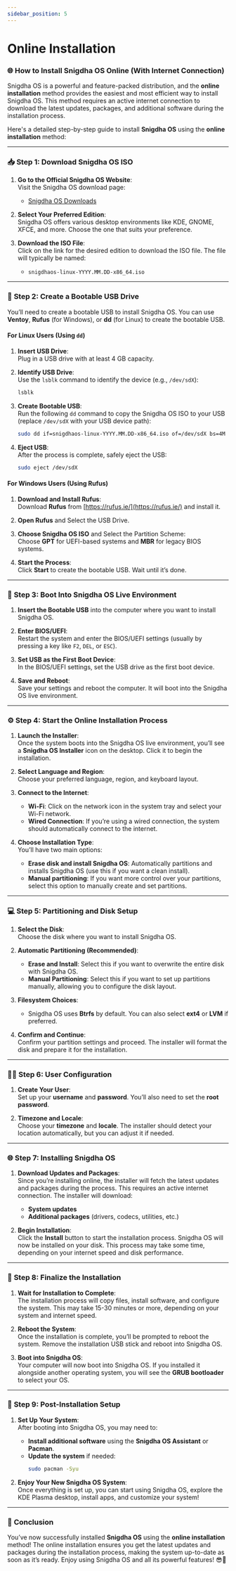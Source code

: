 ```yaml
---
sidebar_position: 5
---
```


# Online Installation

### 🌐 **How to Install Snigdha OS Online (With Internet Connection)**

Snigdha OS is a powerful and feature-packed distribution, and the **online installation** method provides the easiest and most efficient way to install Snigdha OS. This method requires an active internet connection to download the latest updates, packages, and additional software during the installation process.

Here's a detailed step-by-step guide to install **Snigdha OS** using the **online installation** method:

---

### 📥 **Step 1: Download Snigdha OS ISO**

1. **Go to the Official Snigdha OS Website**:  
   Visit the Snigdha OS download page:
   - [Snigdha OS Downloads](https://snigdhaos.org/downloads.html)

2. **Select Your Preferred Edition**:  
   Snigdha OS offers various desktop environments like KDE, GNOME, XFCE, and more. Choose the one that suits your preference.

3. **Download the ISO File**:  
   Click on the link for the desired edition to download the ISO file. The file will typically be named:
   - `snigdhaos-linux-YYYY.MM.DD-x86_64.iso`

---

### 💾 **Step 2: Create a Bootable USB Drive**

You’ll need to create a bootable USB to install Snigdha OS. You can use **Ventoy**, **Rufus** (for Windows), or **dd** (for Linux) to create the bootable USB.

#### **For Linux Users (Using `dd`)**

1. **Insert USB Drive**:  
   Plug in a USB drive with at least 4 GB capacity.

2. **Identify USB Drive**:  
   Use the `lsblk` command to identify the device (e.g., `/dev/sdX`):
   ```bash
   lsblk
   ```

3. **Create Bootable USB**:  
   Run the following `dd` command to copy the Snigdha OS ISO to your USB (replace `/dev/sdX` with your USB device path):
   ```bash
   sudo dd if=snigdhaos-linux-YYYY.MM.DD-x86_64.iso of=/dev/sdX bs=4M status=progress oflag=sync
   ```

4. **Eject USB**:  
   After the process is complete, safely eject the USB:
   ```bash
   sudo eject /dev/sdX
   ```

#### **For Windows Users (Using Rufus)**

1. **Download and Install Rufus**:  
   Download **Rufus** from [https://rufus.ie/](https://rufus.ie/) and install it.

2. **Open Rufus** and Select the USB Drive.

3. **Choose Snigdha OS ISO** and Select the Partition Scheme:  
   Choose **GPT** for UEFI-based systems and **MBR** for legacy BIOS systems.

4. **Start the Process**:  
   Click **Start** to create the bootable USB. Wait until it’s done.

---

### 🔌 **Step 3: Boot Into Snigdha OS Live Environment**

1. **Insert the Bootable USB** into the computer where you want to install Snigdha OS.

2. **Enter BIOS/UEFI**:  
   Restart the system and enter the BIOS/UEFI settings (usually by pressing a key like `F2`, `DEL`, or `ESC`).

3. **Set USB as the First Boot Device**:  
   In the BIOS/UEFI settings, set the USB drive as the first boot device.

4. **Save and Reboot**:  
   Save your settings and reboot the computer. It will boot into the Snigdha OS live environment.

---

### ⚙️ **Step 4: Start the Online Installation Process**

1. **Launch the Installer**:  
   Once the system boots into the Snigdha OS live environment, you’ll see a **Snigdha OS Installer** icon on the desktop. Click it to begin the installation.

2. **Select Language and Region**:  
   Choose your preferred language, region, and keyboard layout.

3. **Connect to the Internet**:  
   - **Wi-Fi**: Click on the network icon in the system tray and select your Wi-Fi network.
   - **Wired Connection**: If you’re using a wired connection, the system should automatically connect to the internet.

4. **Choose Installation Type**:  
   You’ll have two main options:
   - **Erase disk and install Snigdha OS**: Automatically partitions and installs Snigdha OS (use this if you want a clean install).
   - **Manual partitioning**: If you want more control over your partitions, select this option to manually create and set partitions.

---

### 💻 **Step 5: Partitioning and Disk Setup**

1. **Select the Disk**:  
   Choose the disk where you want to install Snigdha OS.

2. **Automatic Partitioning (Recommended)**:  
   - **Erase and Install**: Select this if you want to overwrite the entire disk with Snigdha OS.
   - **Manual Partitioning**: Select this if you want to set up partitions manually, allowing you to configure the disk layout.

3. **Filesystem Choices**:  
   - Snigdha OS uses **Btrfs** by default. You can also select **ext4** or **LVM** if preferred.

4. **Confirm and Continue**:  
   Confirm your partition settings and proceed. The installer will format the disk and prepare it for the installation.

---

### 🧑‍💻 **Step 6: User Configuration**

1. **Create Your User**:  
   Set up your **username** and **password**. You’ll also need to set the **root password**.

2. **Timezone and Locale**:  
   Choose your **timezone** and **locale**. The installer should detect your location automatically, but you can adjust it if needed.

---

### 🌐 **Step 7: Installing Snigdha OS**

1. **Download Updates and Packages**:  
   Since you’re installing online, the installer will fetch the latest updates and packages during the process. This requires an active internet connection. The installer will download:
   - **System updates**
   - **Additional packages** (drivers, codecs, utilities, etc.)

2. **Begin Installation**:  
   Click the **Install** button to start the installation process. Snigdha OS will now be installed on your disk. This process may take some time, depending on your internet speed and disk performance.

---

### 🔄 **Step 8: Finalize the Installation**

1. **Wait for Installation to Complete**:  
   The installation process will copy files, install software, and configure the system. This may take 15-30 minutes or more, depending on your system and internet speed.

2. **Reboot the System**:  
   Once the installation is complete, you’ll be prompted to reboot the system. Remove the installation USB stick and reboot into Snigdha OS.

3. **Boot into Snigdha OS**:  
   Your computer will now boot into Snigdha OS. If you installed it alongside another operating system, you will see the **GRUB bootloader** to select your OS.

---

### 🎉 **Step 9: Post-Installation Setup**

1. **Set Up Your System**:  
   After booting into Snigdha OS, you may need to:
   - **Install additional software** using the **Snigdha OS Assistant** or **Pacman**.
   - **Update the system** if needed:
     ```bash
     sudo pacman -Syu
     ```

2. **Enjoy Your New Snigdha OS System**:  
   Once everything is set up, you can start using Snigdha OS, explore the KDE Plasma desktop, install apps, and customize your system!

---

### 🎉 **Conclusion**

You’ve now successfully installed **Snigdha OS** using the **online installation** method! The online installation ensures you get the latest updates and packages during the installation process, making the system up-to-date as soon as it’s ready. Enjoy using Snigdha OS and all its powerful features! 😎🚀